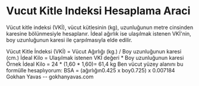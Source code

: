 # Vucut Kitle Indeksi Hesaplama Araci

Vücut kitle indeksi (VKİ), vücut kütlesinin (kg), uzunluğunun metre cinsinden karesine bölünmesiyle hesaplanır. İdeal ağırlık ise ulaşılmak istenen VKİ'nin, boy uzunluğunun karesi ile çarpılmasıyla elde edilir.

Vücut Kitle İndeksi (VKİ) = Vücut Ağırlığı (kg.) / Boy uzunluğunun karesi (cm.)
İdeal Kilo = Ulaşılmak istenen VKİ değeri * Boy uzunluğunun karesi
Örnek İdeal Kilo = 24 * (1,60 * 1,60)= 61,4 kg
Ben vücut yüzey alanını bu formülle hesaplıyorum: BSA = (ağırlığın0.425 x boy0.725) x 0.007184
Gokhan Yavas -- gokhanyavas.com
